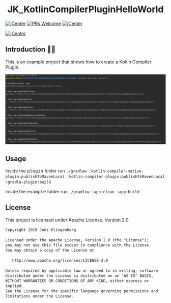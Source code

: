 
<h1 align="center">JK_KotlinCompilerPluginHelloWorld </h1>

[![jCenter](https://img.shields.io/badge/Apache-2.0-green.svg
)](https://github.com/Foso/KotlinReactNativeMpp/blob/master/LICENSE)
[![PRs Welcome](https://img.shields.io/badge/PRs-welcome-brightgreen.svg?style=flat-square)](http://makeapullrequest.com)
[![jCenter](https://img.shields.io/badge/v-1.0.0-green.svg
)]()

[![jCenter](https://img.shields.io/badge/Kotlin-1.3.21-green.svg
)](https://github.com/Foso/Sheasy/blob/master/LICENSE)



## Introduction 🙋‍♂️
This is an example project that shows how to create a Kotlin Compiler Plugin.

<p>
    <img src ="https://raw.githubusercontent.com/Foso/JK_KotlinCompilerPluginHelloWorld/master/docs/screenshot.png" />
 
</p>

## Usage

Inside the <kbd>plugin</kbd> folder run `./gradlew :kotlin-compiler-native-plugin:publishToMavenLocal :kotlin-compiler-plugin:publishToMavenLocal :gradle-plugin:build` 

Inside the <kbd>example</kbd> folder run `./gradlew :app:clean :app:build`


License
-------

This project is licensed under Apache License, Version 2.0

    Copyright 2019 Jens Klingenberg

    Licensed under the Apache License, Version 2.0 (the "License");
    you may not use this file except in compliance with the License.
    You may obtain a copy of the License at

       http://www.apache.org/licenses/LICENSE-2.0

    Unless required by applicable law or agreed to in writing, software
    distributed under the License is distributed on an "AS IS" BASIS,
    WITHOUT WARRANTIES OR CONDITIONS OF ANY KIND, either express or implied.
    See the License for the specific language governing permissions and
    limitations under the License.
